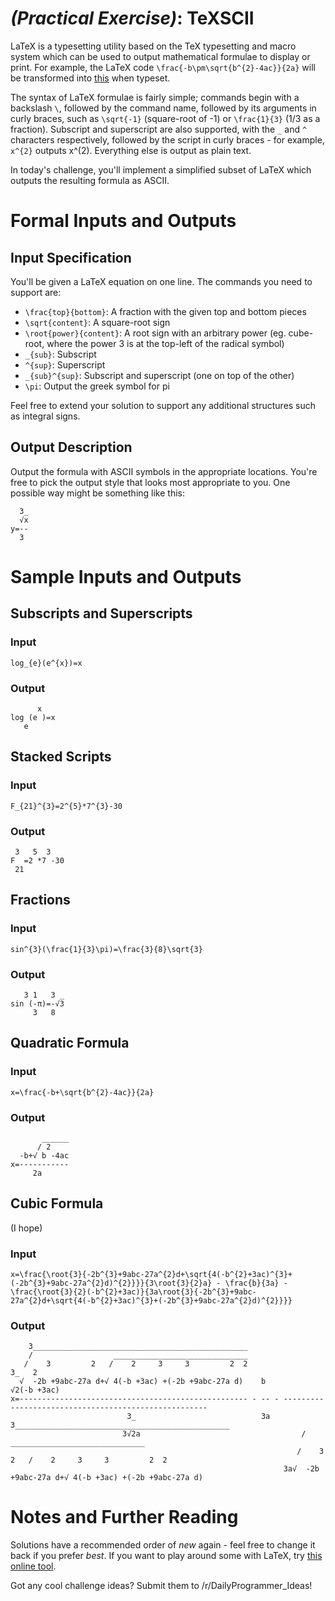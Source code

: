 # [](#PEIcon) _(Practical Exercise)_: TeXSCII

LaTeX is a typesetting utility based on the TeX typesetting and macro system which can be used to output mathematical formulae to display or print. For example, the LaTeX code `\frac{-b\pm\sqrt{b^{2}-4ac}}{2a}` will be transformed into [this](http://latex.codecogs.com/gif.latex?%5Cdpi%7B200%7D%20%5Cfrac%7B-b%5Cpm%5Csqrt%7Bb%5E%7B2%7D-4ac%7D%7D%7B2a%7D) when typeset.

The syntax of LaTeX formulae is fairly simple; commands begin with a backslash `\`, followed by the command name, followed by its arguments in curly braces, such as `\sqrt{-1}` (square-root of -1) or `\frac{1}{3}` (1/3 as a fraction). Subscript and superscript are also supported, with the `_` and `^` characters respectively, followed by the script in curly braces - for example, `x^{2}` outputs x^(2). Everything else is output as plain text.

In today's challenge, you'll implement a simplified subset of LaTeX which outputs the resulting formula as ASCII.

# Formal Inputs and Outputs

## Input Specification

You'll be given a LaTeX equation on one line. The commands you need to support are:

* `\frac{top}{bottom}`: A fraction with the given top and bottom pieces
* `\sqrt{content}`: A square-root sign
* `\root{power}{content}`: A root sign with an arbitrary power (eg. cube-root, where the power 3 is at the top-left of the radical symbol)
* `_{sub}`: Subscript
* `^{sup}`: Superscript
* `_{sub}^{sup}`: Subscript and superscript (one on top of the other)
* `\pi`: Output the greek symbol for pi

Feel free to extend your solution to support any additional structures such as integral signs.

## Output Description

Output the formula with ASCII symbols in the appropriate locations. You're free to pick the output style that looks most appropriate to you. One possible way might be something like this:

      3_
      √x
    y=--
      3 

# Sample Inputs and Outputs

## Subscripts and Superscripts

### Input

    log_{e}(e^{x})=x

### Output

          x
    log (e )=x
       e

## Stacked Scripts

### Input

    F_{21}^{3}=2^{5}*7^{3}-30

### Output

     3   5  3   
    F  =2 *7 -30
     21         


## Fractions

### Input

    sin^{3}(\frac{1}{3}\pi)=\frac{3}{8}\sqrt{3}

### Output
    
       3 1   3 _
    sin (-π)=-√3
         3   8  

## Quadratic Formula

### Input

    x=\frac{-b+\sqrt{b^{2}-4ac}}{2a}

### Output

           ______
          / 2    
      -b+√ b -4ac
    x=-----------
         2a     

## Cubic Formula

(I hope)

### Input

    x=\frac{\root{3}{-2b^{3}+9abc-27a^{2}d+\sqrt{4(-b^{2}+3ac)^{3}+(-2b^{3}+9abc-27a^{2}d)^{2}}}}{3\root{3}{2}a} - \frac{b}{3a} - \frac{\root{3}{2}(-b^{2}+3ac)}{3a\root{3}{-2b^{3}+9abc-27a^{2}d+\sqrt{4(-b^{2}+3ac)^{3}+(-2b^{3}+9abc-27a^{2}d)^{2}}}}

### Output

        3________________________________________________                                                             
        /                  ______________________________                                                             
       /    3         2   /    2     3     3         2  2                             3_   2                          
      √  -2b +9abc-27a d+√ 4(-b +3ac) +(-2b +9abc-27a d)    b                         √2(-b +3ac)                     
    x=--------------------------------------------------- - -- - -----------------------------------------------------
                              3_                            3a       3________________________________________________
                             3√2a                                    /                  ______________________________
                                                                    /    3         2   /    2     3     3         2  2
                                                                 3a√  -2b +9abc-27a d+√ 4(-b +3ac) +(-2b +9abc-27a d) 

# Notes and Further Reading

Solutions have a recommended order of *new* again - feel free to change it back if you prefer *best*. If you want to play around some with LaTeX, try [this online tool](http://www.codecogs.com/latex/eqneditor.php).

Got any cool challenge ideas? Submit them to /r/DailyProgrammer_Ideas!